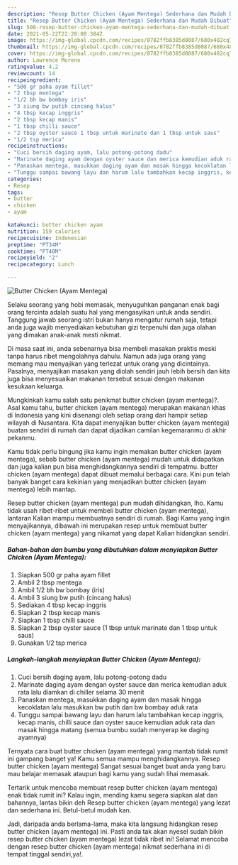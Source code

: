 ```yaml
---
description: "Resep Butter Chicken (Ayam Mentega) Sederhana dan Mudah Dibuat"
title: "Resep Butter Chicken (Ayam Mentega) Sederhana dan Mudah Dibuat"
slug: 508-resep-butter-chicken-ayam-mentega-sederhana-dan-mudah-dibuat
date: 2021-05-22T22:20:00.384Z
image: https://img-global.cpcdn.com/recipes/8782ffb8385d8087/680x482cq70/butter-chicken-ayam-mentega-foto-resep-utama.jpg
thumbnail: https://img-global.cpcdn.com/recipes/8782ffb8385d8087/680x482cq70/butter-chicken-ayam-mentega-foto-resep-utama.jpg
cover: https://img-global.cpcdn.com/recipes/8782ffb8385d8087/680x482cq70/butter-chicken-ayam-mentega-foto-resep-utama.jpg
author: Lawrence Moreno
ratingvalue: 4.2
reviewcount: 14
recipeingredient:
- "500 gr paha ayam fillet"
- "2 tbsp mentega"
- "1/2 bh bw bombay iris"
- "3 siung bw putih cincang halus"
- "4 tbsp kecap inggris"
- "2 tbsp kecap manis"
- "1 tbsp chilli sauce"
- "2 tbsp oyster sauce 1 tbsp untuk marinate dan 1 tbsp untuk saus"
- "1/2 tsp merica"
recipeinstructions:
- "Cuci bersih daging ayam, lalu potong-potong dadu"
- "Marinate daging ayam dengan oyster sauce dan merica kemudian aduk rata lalu diamkan di chiller selama 30 menit"
- "Panaskan mentega, masukkan daging ayam dan masak hingga kecoklatan lalu masukkan bw putih dan bw bombay aduk rata"
- "Tunggu sampai bawang layu dan harum lalu tambahkan kecap inggris, kecap manis, chilli sauce dan oyster sauce kemudian aduk rata dan masak hingga matang (semua bumbu sudah menyerap ke daging ayamnya)"
categories:
- Resep
tags:
- butter
- chicken
- ayam

katakunci: butter chicken ayam 
nutrition: 159 calories
recipecuisine: Indonesian
preptime: "PT34M"
cooktime: "PT40M"
recipeyield: "2"
recipecategory: Lunch

---
```



![Butter Chicken (Ayam Mentega)](https://img-global.cpcdn.com/recipes/8782ffb8385d8087/680x482cq70/butter-chicken-ayam-mentega-foto-resep-utama.jpg)

Selaku seorang yang hobi memasak, menyuguhkan panganan enak bagi orang tercinta adalah suatu hal yang mengasyikan untuk anda sendiri. Tanggung jawab seorang istri bukan hanya mengatur rumah saja, tetapi anda juga wajib menyediakan kebutuhan gizi terpenuhi dan juga olahan yang dimakan anak-anak mesti nikmat.

Di masa  saat ini, anda sebenarnya bisa membeli masakan praktis meski tanpa harus ribet mengolahnya dahulu. Namun ada juga orang yang memang mau menyajikan yang terlezat untuk orang yang dicintainya. Pasalnya, menyajikan masakan yang diolah sendiri jauh lebih bersih dan kita juga bisa menyesuaikan makanan tersebut sesuai dengan makanan kesukaan keluarga. 



Mungkinkah kamu salah satu penikmat butter chicken (ayam mentega)?. Asal kamu tahu, butter chicken (ayam mentega) merupakan makanan khas di Indonesia yang kini disenangi oleh setiap orang dari hampir setiap wilayah di Nusantara. Kita dapat menyajikan butter chicken (ayam mentega) buatan sendiri di rumah dan dapat dijadikan camilan kegemaranmu di akhir pekanmu.

Kamu tidak perlu bingung jika kamu ingin memakan butter chicken (ayam mentega), sebab butter chicken (ayam mentega) mudah untuk didapatkan dan juga kalian pun bisa menghidangkannya sendiri di tempatmu. butter chicken (ayam mentega) dapat dibuat memalui berbagai cara. Kini pun telah banyak banget cara kekinian yang menjadikan butter chicken (ayam mentega) lebih mantap.

Resep butter chicken (ayam mentega) pun mudah dihidangkan, lho. Kamu tidak usah ribet-ribet untuk membeli butter chicken (ayam mentega), lantaran Kalian mampu membuatnya sendiri di rumah. Bagi Kamu yang ingin menyajikannya, dibawah ini merupakan resep untuk membuat butter chicken (ayam mentega) yang nikamat yang dapat Kalian hidangkan sendiri.

<!--inarticleads1-->

##### Bahan-bahan dan bumbu yang dibutuhkan dalam menyiapkan Butter Chicken (Ayam Mentega):

1. Siapkan 500 gr paha ayam fillet
1. Ambil 2 tbsp mentega
1. Ambil 1/2 bh bw bombay (iris)
1. Ambil 3 siung bw putih (cincang halus)
1. Sediakan 4 tbsp kecap inggris
1. Siapkan 2 tbsp kecap manis
1. Siapkan 1 tbsp chilli sauce
1. Siapkan 2 tbsp oyster sauce (1 tbsp untuk marinate dan 1 tbsp untuk saus)
1. Gunakan 1/2 tsp merica




<!--inarticleads2-->

##### Langkah-langkah menyiapkan Butter Chicken (Ayam Mentega):

1. Cuci bersih daging ayam, lalu potong-potong dadu
1. Marinate daging ayam dengan oyster sauce dan merica kemudian aduk rata lalu diamkan di chiller selama 30 menit
1. Panaskan mentega, masukkan daging ayam dan masak hingga kecoklatan lalu masukkan bw putih dan bw bombay aduk rata
1. Tunggu sampai bawang layu dan harum lalu tambahkan kecap inggris, kecap manis, chilli sauce dan oyster sauce kemudian aduk rata dan masak hingga matang (semua bumbu sudah menyerap ke daging ayamnya)




Ternyata cara buat butter chicken (ayam mentega) yang mantab tidak rumit ini gampang banget ya! Kamu semua mampu menghidangkannya. Resep butter chicken (ayam mentega) Sangat sesuai banget buat anda yang baru mau belajar memasak ataupun bagi kamu yang sudah lihai memasak.

Tertarik untuk mencoba membuat resep butter chicken (ayam mentega) enak tidak rumit ini? Kalau ingin, mending kamu segera siapkan alat dan bahannya, lantas bikin deh Resep butter chicken (ayam mentega) yang lezat dan sederhana ini. Betul-betul mudah kan. 

Jadi, daripada anda berlama-lama, maka kita langsung hidangkan resep butter chicken (ayam mentega) ini. Pasti anda tak akan nyesel sudah bikin resep butter chicken (ayam mentega) lezat tidak ribet ini! Selamat mencoba dengan resep butter chicken (ayam mentega) nikmat sederhana ini di tempat tinggal sendiri,ya!.

